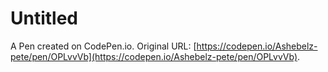 # Untitled

A Pen created on CodePen.io. Original URL: [https://codepen.io/Ashebelz-pete/pen/OPLvvVb](https://codepen.io/Ashebelz-pete/pen/OPLvvVb).

